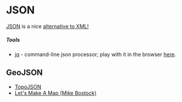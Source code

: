 JSON
====

[JSON](http://www.json.org) is a nice [alternative to XML!](http://www.json.org/xml.html)


##### Tools

- [jq](https://stedolan.github.io/jq/) - command-line json processor; play with it in the browser [here](https://jqplay.org/).




GeoJSON
-------

- [TopoJSON](https://github.com/mbostock/topojson/wiki)
- [Let's Make A Map (Mike Bostock)](http://bost.ocks.org/mike/map)


